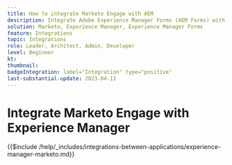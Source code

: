 ```yaml
---
title: How to integrate Marketo Engage with AEM
description: Integrate Adobe Experience Manager Forms (AEM Forms) with Marketo Engage streamline lead generation.
solution: Marketo, Experience Manager, Experience Manager Forms
feature: Integrations
topic: Integrations
role: Leader, Architect, Admin, Developer
level: Beginner
kt:
thumbnail:
badgeIntegration: label="Integration" type="positive"
last-substantial-update: 2023-04-11
---
```


# Integrate Marketo Engage with Experience Manager

{{$include /help/_includes/integrations-between-applications/experience-manager-marketo.md}}
